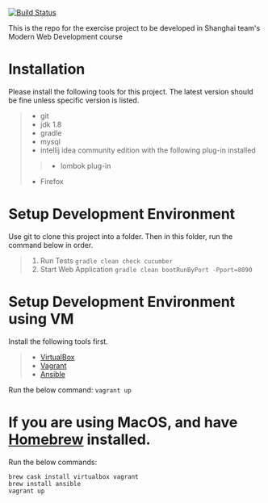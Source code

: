 [![Build Status](https://travis-ci.org/bbuddies/bbuddy20160925.svg?branch=master)](https://travis-ci.org/bbuddies/bbuddy20160925)

This is the repo for the exercise project to be developed in Shanghai team's Modern Web Development course

# Installation
Please install the following tools for this project. The latest version should be fine unless specific version is listed.
>* git
>* jdk 1.8
>* gradle
>* mysql
>* intellij idea community edition with the following plug-in installed
>>* lombok plug-in
>* Firefox

# Setup Development Environment
Use git to clone this project into a folder. Then in this folder, run the command below in order.
>1. Run Tests
`gradle clean check cucumber`
>2. Start Web Application
`gradle clean bootRunByPort -Pport=8090`

# Setup Development Environment using VM
Install the following tools first.
>* [VirtualBox](https://www.virtualbox.org/)
>* [Vagrant](https://www.vagrantup.com)
>* [Ansible](https://www.ansible.com/)

Run the below command:
`vagrant up`

# If you are using MacOS, and have [Homebrew](http://brew.sh/) installed.
Run the below commands:

    brew cask install virtualbox vagrant
    brew install ansible
    vagrant up
